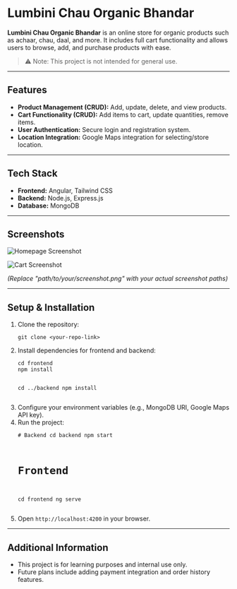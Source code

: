 <!DOCTYPE html>
<html lang="en">
<head>
  <meta charset="UTF-8">
  <title>Lumbini Chau Organic Bhandar</title>
</head>
<body>
  <h1>Lumbini Chau Organic Bhandar</h1>

  <p><strong>Lumbini Chau Organic Bhandar</strong> is an online store for organic products such as achaar, chau, daal, and more. It includes full cart functionality and allows users to browse, add, and purchase products with ease.</p>

  <blockquote>⚠️ Note: This project is not intended for general use.</blockquote>
  <hr>

  <h2>Features</h2>
  <ul>
    <li><strong>Product Management (CRUD):</strong> Add, update, delete, and view products.</li>
    <li><strong>Cart Functionality (CRUD):</strong> Add items to cart, update quantities, remove items.</li>
    <li><strong>User Authentication:</strong> Secure login and registration system.</li>
    <li><strong>Location Integration:</strong> Google Maps integration for selecting/store location.</li>
  </ul>
  <hr>

  <h2>Tech Stack</h2>
  <ul>
    <li><strong>Frontend:</strong> Angular, Tailwind CSS</li>
    <li><strong>Backend:</strong> Node.js, Express.js</li>
    <li><strong>Database:</strong> MongoDB</li>
  </ul>
  <hr>

  <h2>Screenshots</h2>
  <p><img src="path/to/your/screenshot1.png" alt="Homepage Screenshot"></p>
  <p><img src="path/to/your/screenshot2.png" alt="Cart Screenshot"></p>
  <p><em>(Replace "path/to/your/screenshot.png" with your actual screenshot paths)</em></p>
  <hr>

  <h2>Setup & Installation</h2>
  <ol>
    <li>Clone the repository:
      <pre><code>git clone &lt;your-repo-link&gt;</code></pre>
    </li>
    <li>Install dependencies for frontend and backend:
      <pre><code>cd frontend
npm install

cd ../backend
npm install</code></pre>
    </li>
    <li>Configure your environment variables (e.g., MongoDB URI, Google Maps API key).</li>
    <li>Run the project:
      <pre><code># Backend
cd backend
npm start

# Frontend
cd frontend
ng serve</code></pre>
    </li>
    <li>Open <code>http://localhost:4200</code> in your browser.</li>
  </ol>
  <hr>

  <h2>Additional Information</h2>
  <ul>
    <li>This project is for learning purposes and internal use only.</li>
    <li>Future plans include adding payment integration and order history features.</li>
  </ul>

</body>
</html>
